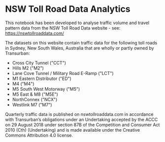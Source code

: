 # NSW Toll Road Data Analytics

This notebook has been developed to analyse traffic volume and travel pattern data from the NSW Toll Road Data website - see: https://nswtollroaddata.com/

The datasets on this website contain traffic data for the following toll roads in Sydney, New South Wales, Australia that are wholly or partly owned by Transurban:
- Cross City Tunnel ("CCT")
- Hills M2 ("M2")
- Lane Cove Tunnel / Military Road E-Ramp ("LCT")
- M1 Eastern Distributor ("ED")
- M4 ("M4")
- M5 South West Motorway ("M5")
- M5 East & M8 ("M5E")
- NorthConnex ("NCX")
- Westlink M7 ("M7")

Quarterly traffic data is published on nswtollroaddata.com in accordance with Transurban’s obligations under an Undertaking accepted by the ACCC on 29 August 2018 under section 87B of the Competition and Consumer Act 2010 (Cth) (Undertaking) and is made available under the Creative Commons Attribution 4.0 license.
